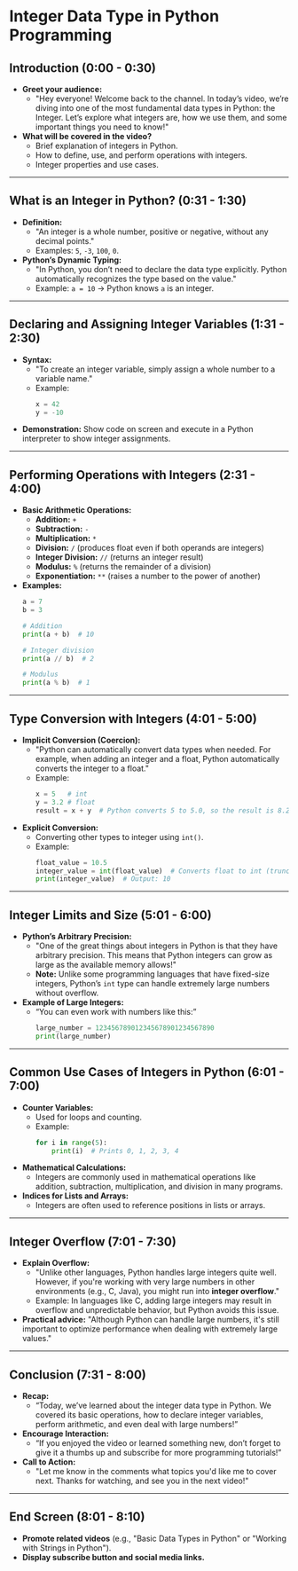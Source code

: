 # Integer Data Type in Python Programming

## Introduction (0:00 - 0:30)
   - **Greet your audience:**
     - "Hey everyone! Welcome back to the channel. In today’s video, we’re diving into one of the most fundamental data types in Python: the Integer. Let’s explore what integers are, how we use them, and some important things you need to know!"
   - **What will be covered in the video?**
     - Brief explanation of integers in Python.
     - How to define, use, and perform operations with integers.
     - Integer properties and use cases.

---

## What is an Integer in Python? (0:31 - 1:30)
   - **Definition:**
     - "An integer is a whole number, positive or negative, without any decimal points."
     - Examples: `5`, `-3`, `100`, `0`.
   - **Python’s Dynamic Typing:**
     - "In Python, you don’t need to declare the data type explicitly. Python automatically recognizes the type based on the value."
     - Example: `a = 10` → Python knows `a` is an integer.

---

## Declaring and Assigning Integer Variables (1:31 - 2:30)
   - **Syntax:**
     - "To create an integer variable, simply assign a whole number to a variable name."
     - Example:
       ```python
       x = 42
       y = -10
       ```
   - **Demonstration:** Show code on screen and execute in a Python interpreter to show integer assignments.

---

## Performing Operations with Integers (2:31 - 4:00)
   - **Basic Arithmetic Operations:**
     - **Addition:** `+`
     - **Subtraction:** `-`
     - **Multiplication:** `*`
     - **Division:** `/` (produces float even if both operands are integers)
     - **Integer Division:** `//` (returns an integer result)
     - **Modulus:** `%` (returns the remainder of a division)
     - **Exponentiation:** `**` (raises a number to the power of another)
   - **Examples:**
     ```python
     a = 7
     b = 3
     
     # Addition
     print(a + b)  # 10
     
     # Integer division
     print(a // b)  # 2
     
     # Modulus
     print(a % b)  # 1
     ```

---

## Type Conversion with Integers (4:01 - 5:00)
   - **Implicit Conversion (Coercion):**
     - "Python can automatically convert data types when needed. For example, when adding an integer and a float, Python automatically converts the integer to a float."
     - Example:
       ```python
       x = 5   # int
       y = 3.2 # float
       result = x + y  # Python converts 5 to 5.0, so the result is 8.2 (float)
       ```
   - **Explicit Conversion:**
     - Converting other types to integer using `int()`.
     - Example:
       ```python
       float_value = 10.5
       integer_value = int(float_value)  # Converts float to int (truncates decimal)
       print(integer_value)  # Output: 10
       ```

---

## Integer Limits and Size (5:01 - 6:00)
   - **Python’s Arbitrary Precision:**
     - "One of the great things about integers in Python is that they have arbitrary precision. This means that Python integers can grow as large as the available memory allows!"
     - **Note:** Unlike some programming languages that have fixed-size integers, Python’s `int` type can handle extremely large numbers without overflow.
   - **Example of Large Integers:**
     - “You can even work with numbers like this:”
       ```python
       large_number = 123456789012345678901234567890
       print(large_number)
       ```

---

## Common Use Cases of Integers in Python (6:01 - 7:00)
   - **Counter Variables:**
     - Used for loops and counting.
     - Example:
       ```python
       for i in range(5):
           print(i)  # Prints 0, 1, 2, 3, 4
       ```
   - **Mathematical Calculations:**
     - Integers are commonly used in mathematical operations like addition, subtraction, multiplication, and division in many programs.
   - **Indices for Lists and Arrays:**
     - Integers are often used to reference positions in lists or arrays.

---

## Integer Overflow (7:01 - 7:30)
   - **Explain Overflow:**
     - "Unlike other languages, Python handles large integers quite well. However, if you're working with very large numbers in other environments (e.g., C, Java), you might run into **integer overflow**."
     - Example: In languages like C, adding large integers may result in overflow and unpredictable behavior, but Python avoids this issue.
   - **Practical advice:** "Although Python can handle large numbers, it's still important to optimize performance when dealing with extremely large values."

---

## Conclusion (7:31 - 8:00)
   - **Recap:**
     - “Today, we’ve learned about the integer data type in Python. We covered its basic operations, how to declare integer variables, perform arithmetic, and even deal with large numbers!”
   - **Encourage Interaction:**
     - “If you enjoyed the video or learned something new, don’t forget to give it a thumbs up and subscribe for more programming tutorials!”
   - **Call to Action:**
     - "Let me know in the comments what topics you'd like me to cover next. Thanks for watching, and see you in the next video!"

---

## End Screen (8:01 - 8:10)
   - **Promote related videos** (e.g., "Basic Data Types in Python" or "Working with Strings in Python").
   - **Display subscribe button and social media links.**
